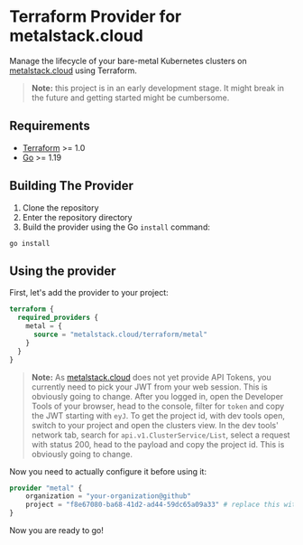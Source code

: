 # Terraform Provider for metalstack.cloud

Manage the lifecycle of your bare-metal Kubernetes clusters on [metalstack.cloud](https://metalstack.cloud) using Terraform.

> **Note:** this project is in an early development stage. It might break in the future and getting started might be cumbersome.

## Requirements

- [Terraform](https://developer.hashicorp.com/terraform/downloads) >= 1.0
- [Go](https://golang.org/doc/install) >= 1.19

## Building The Provider

1. Clone the repository
1. Enter the repository directory
1. Build the provider using the Go `install` command:

```shell
go install
```

## Using the provider

First, let's add the provider to your project:

```terraform
terraform {
  required_providers {
    metal = {
      source = "metalstack.cloud/terraform/metal"
    }
  }
}
```

> **Note:** As [metalstack.cloud](https://metalstack.cloud) does not yet provide API Tokens, you currently need to pick your JWT from your web session. This is obviously going to change. After you logged in, open the Developer Tools of your browser, head to the console, filter for `token` and copy the JWT starting with `eyJ`.
> To get the project id, with dev tools open, switch to your project and open the clusters view. In the dev tools' network tab, search for `api.v1.ClusterService/List`, select a request with status 200, head to the payload and copy the project id. This is obviously going to change.

Now you need to actually configure it before using it:

```terraform
provider "metal" {
    organization = "your-organization@github"
    project = "f8e67080-ba68-41d2-ad44-59dc65a09a33" # replace this with your uuid.
}
```

Now you are ready to go!
